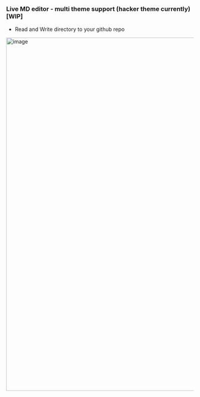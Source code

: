 ### Live MD editor - multi theme support (hacker theme currently) [WIP]
- Read and Write directory to your github repo

<img width="1721" height="948" alt="image" src="https://github.com/user-attachments/assets/4c5e9a71-238b-4073-8710-b9cdf5a3447a" />

